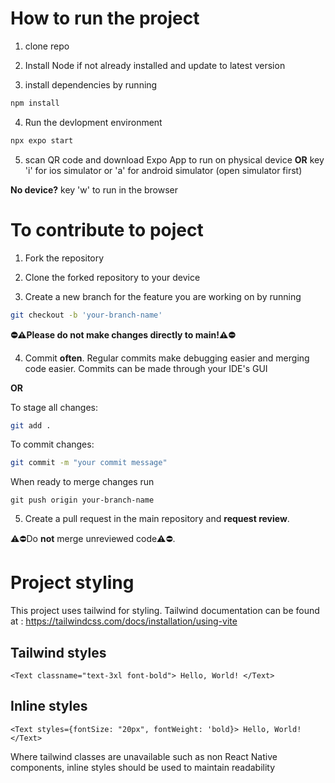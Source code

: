 # How to run the project


1. clone repo

2. Install Node if not already installed and update to latest version

3. install dependencies by running
   
```bash
npm install
```

4. Run the devlopment environment

```bash
npx expo start
```

5. scan QR code and download Expo App to run on physical device **OR** key 'i' for ios simulator or 'a' for android simulator (open simulator first)

**No device?** 
key 'w' to run in the browser

# To contribute to poject 

1. Fork the repository

2. Clone the forked repository to your device

3. Create a new branch for the feature you are working on by running
```bash
git checkout -b 'your-branch-name'
```

**⛔️⚠️Please do not make changes directly to main!⚠️⛔️**
 
4. Commit **often**. Regular commits make debugging easier and merging code easier. Commits can be made through your IDE's GUI

   
 **OR**

To stage all changes: 
```bash
git add .
```

To commit changes:
```bash 
git commit -m "your commit message"
``` 
 
When ready to merge changes run
```bash'
git push origin your-branch-name
```
 
5. Create a pull request in the main repository and **request review**.
   
⚠️⛔️Do **not** merge unreviewed code⚠️⛔️.

# Project styling

This project uses tailwind for styling. Tailwind documentation can be found at : https://tailwindcss.com/docs/installation/using-vite

## Tailwind styles
```<Text classname="text-3xl font-bold"> Hello, World! </Text>```

## Inline styles

```<Text styles={fontSize: "20px", fontWeight: 'bold}> Hello, World! </Text>```

Where tailwind classes are unavailable such as non React Native components, inline styles should be used to maintain readability 


